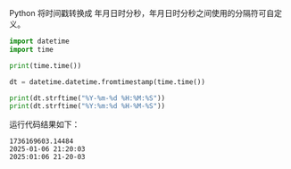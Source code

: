 Python 将时间戳转换成 年月日时分秒，年月日时分秒之间使用的分隔符可自定义。

```python
import datetime
import time

print(time.time())

dt = datetime.datetime.fromtimestamp(time.time())

print(dt.strftime("%Y-%m-%d %H:%M:%S"))
print(dt.strftime("%Y:%m:%d %H-%M-%S"))
```
运行代码结果如下：
```
1736169603.14484
2025-01-06 21:20:03
2025:01:06 21-20-03
```

